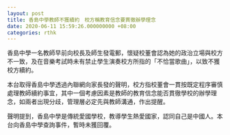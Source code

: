 ```yaml
---
layout: post
title: 香島中學教師不獲續約　校方稱教育信念要貫徹辦學理念
date: 2020-06-11 15:59:26.000000000 +08:00
categories: rthk
---
```


香島中學一名教師早前向校長及師生發電郵，懷疑校董會認為她的政治立場與校方不一致，及在音樂考試時未有禁止學生演奏校方所指的「不恰當歌曲」，以致不獲校方續約。

本台取得香島中學透過內聯網向家長發的聲明，校方指校董會一貫按既定程序審慎處理教師續約事宜，其中一個考慮因素是教師的教育信念能否貫徹學校的辦學理念，如兩者出現分歧，管理層必定先與教師溝通，作出提醒。

聲明提到，香島中學是傳統愛國學校，教導學生熱愛國家，認同自己是中國人。本台向香島中學查詢事件，暫時未獲回覆。

